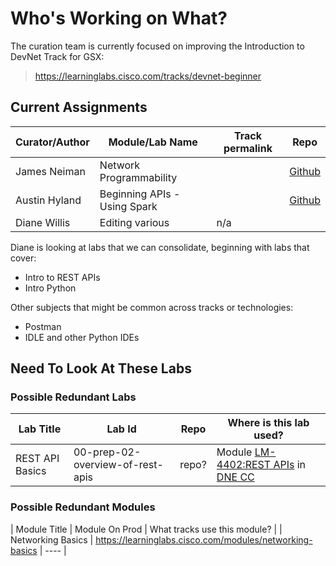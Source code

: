 # Who's Working on What?

The curation team is currently focused on improving the Introduction to DevNet Track for GSX:

> https://learninglabs.cisco.com/tracks/devnet-beginner

## Current Assignments

|Curator/Author | Module/Lab Name | Track permalink | Repo |
| ------------- | --------------- | --------------- | ---- |
| James Neiman  | Network Programmability |         | [Github](https://github.com/CiscoDevNet) |
| Austin Hyland | Beginning APIs - Using Spark |     |  [Github](https://github.com/CiscoDevNet) |
| Diane Willis  | Editing various  |  n/a  |   |

Diane is looking at labs that we can consolidate, beginning with labs that cover: 
  - Intro to REST APIs 
  - Intro Python

Other subjects that might be common across tracks or technologies:
  - Postman
  - IDLE and other Python IDEs

## Need To Look At These Labs

### Possible Redundant Labs

| Lab Title | Lab Id | Repo | Where is this lab used? |
| --------- | ------ | ---- | ----------------------- |
| REST API Basics | 00-prep-02-overview-of-rest-apis |   repo? | Module [LM-4402:REST APIs](https://learninglabs.cisco.com/modules/devnet-express-np-rest-python) in [DNE CC](https://learninglabs.cisco.com/tracks/devnet-express-cloud-collab-it-pro) |

### Possible Redundant Modules

| Module Title | Module On Prod | What tracks use this module? |
| Networking Basics | https://learninglabs.cisco.com/modules/networking-basics | ---- |
